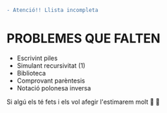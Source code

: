 ```diff
- Atenció!! Llista incompleta
```
# PROBLEMES QUE FALTEN
- Escrivint piles
- Simulant recursivitat (1)
- Biblioteca
- Comprovant parèntesis
- Notació polonesa inversa

Si algú els té fets i els vol afegir l'estimarem molt :purple_heart: :yellow_heart:

